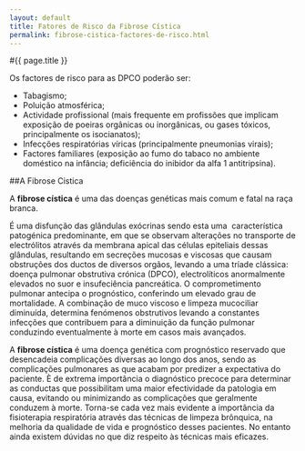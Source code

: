 ```yaml
---
layout: default
title: Fatores de Risco da Fibrose Cística
permalink: fibrose-cistica-factores-de-risco.html
---
```


#{{ page.title }}

Os factores de risco para as DPCO poderão ser:

* Tabagismo;
* Poluição atmosférica;
* Actividade profissional (mais frequente em profissões que implicam exposição de poeiras orgânicas ou inorgânicas, ou gases tóxicos, principalmente os isocianatos);
* Infecções respiratórias víricas (principalmente pneumonias virais);
* Factores familiares (exposição ao fumo do tabaco no ambiente doméstico na infância; deficiência do inibidor da alfa 1 antitripsina).

##A Fibrose Cistica

A __fibrose cística__ é uma das doenças genéticas mais comum e fatal na raça branca.

É uma disfunção das glândulas exócrinas sendo esta uma  característica patogénica predominante, em que se observam alterações no transporte de electrólitos através da membrana apical das células epiteliais dessas glândulas, resultando em secreções mucosas e viscosas que causam obstruções dos ductos de diversos orgãos, levando a uma tríade clássica: doença pulmonar obstrutiva crónica (DPCO), electrolíticos anormalmente elevados no suor e insufeciência pancreática. O comprometimento pulmonar antecipa o prognóstico, conferindo um elevado grau de mortalidade. A combinação de muco viscoso e limpeza mucociliar diminuída, determina fenómenos obstrutivos levando a constantes infecções que contribuem para a diminuição da função pulmonar conduzindo eventualmente à morte em casos mais avançados.

A __fibrose cística__ é uma doença genética com prognóstico reservado que desencadeia complicações diversas ao longo dos anos, sendo as complicações pulmonares as que acabam por predizer a expectativa do paciente. È de extrema importância o diagnóstico precoce para determinar as conductas que possibilitam uma maior efectividade da patologia em causa, evitando ou minimizando as complicações que geralmente conduzem à morte. Torna-se cada vez mais evidente a importância da fisioterapia respiratória através das técnicas de limpeza brônquica, na melhoria da qualidade de vida e prognóstico desses pacientes. No entanto ainda existem dúvidas no que diz respeito às técnicas mais eficazes.
